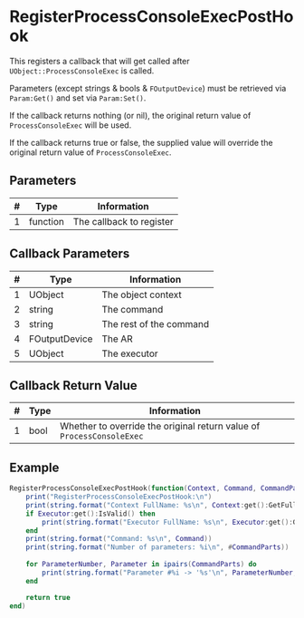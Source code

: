 # RegisterProcessConsoleExecPostHook

This registers a callback that will get called after `UObject::ProcessConsoleExec` is called.

Parameters (except strings & bools & `FOutputDevice`) must be retrieved via `Param:Get()` and set via `Param:Set()`.

If the callback returns nothing (or nil), the original return value of `ProcessConsoleExec` will be used.

If the callback returns true or false, the supplied value will override the original return value of `ProcessConsoleExec`.

## Parameters

| # | Type | Information |
|---|------|-------------|
| 1 | function | The callback to register |

## Callback Parameters

| # | Type | Information |
|---|------|-------------|
| 1 | UObject | The object context |
| 2 | string | The command |
| 3 | string | The rest of the command |
| 4 | FOutputDevice | The AR |
| 5 | UObject | The executor |

## Callback Return Value

| # | Type | Information |
|---|------|-------------|
| 1 | bool | Whether to override the original return value of `ProcessConsoleExec` |

## Example

```lua
RegisterProcessConsoleExecPostHook(function(Context, Command, CommandParts, Ar, Executor)
    print("RegisterProcessConsoleExecPostHook:\n")
    print(string.format("Context FullName: %s\n", Context:get():GetFullName()))
    if Executor:get():IsValid() then
        print(string.format("Executor FullName: %s\n", Executor:get():GetFullName()))
    end
    print(string.format("Command: %s\n", Command))
    print(string.format("Number of parameters: %i\n", #CommandParts))
    
    for ParameterNumber, Parameter in ipairs(CommandParts) do
        print(string.format("Parameter #%i -> '%s'\n", ParameterNumber, Parameter))
    end

    return true
end)
```